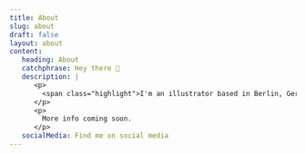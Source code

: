 ```yaml
---
title: About
slug: about
draft: false
layout: about
content:
   heading: About
   catchphrase: Hey there 👋
   description: |
      <p>
        <span class="highlight">I'm an illustrator based in Berlin, Germany.</span>
      </p>
      <p>
        More info coming soon.
      </p>
   socialMedia: Find me on social media
---
```

